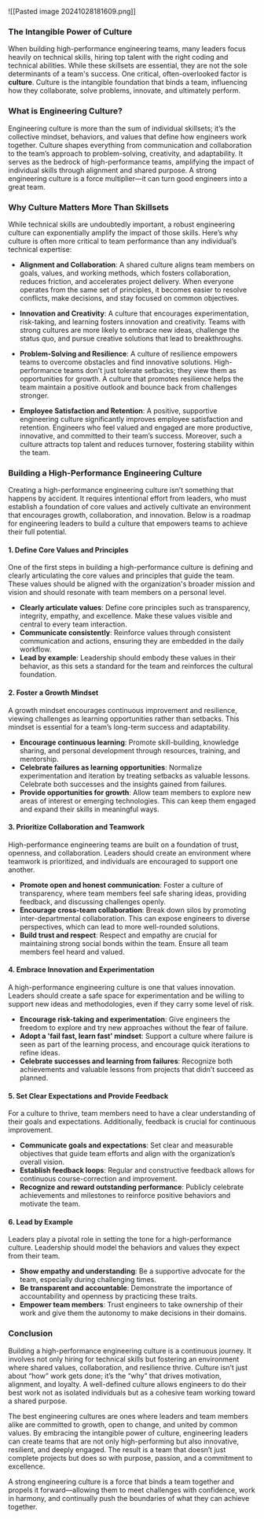 ![[Pasted image 20241028181609.png]]

### The Intangible Power of Culture

When building high-performance engineering teams, many leaders focus heavily on technical skills, hiring top talent with the right coding and technical abilities. While these skillsets are essential, they are not the sole determinants of a team's success. One critical, often-overlooked factor is **culture**. Culture is the intangible foundation that binds a team, influencing how they collaborate, solve problems, innovate, and ultimately perform.

### What is Engineering Culture?

Engineering culture is more than the sum of individual skillsets; it’s the collective mindset, behaviors, and values that define how engineers work together. Culture shapes everything from communication and collaboration to the team’s approach to problem-solving, creativity, and adaptability. It serves as the bedrock of high-performance teams, amplifying the impact of individual skills through alignment and shared purpose. A strong engineering culture is a force multiplier—it can turn good engineers into a great team.

### Why Culture Matters More Than Skillsets

While technical skills are undoubtedly important, a robust engineering culture can exponentially amplify the impact of those skills. Here’s why culture is often more critical to team performance than any individual’s technical expertise:

- **Alignment and Collaboration**: A shared culture aligns team members on goals, values, and working methods, which fosters collaboration, reduces friction, and accelerates project delivery. When everyone operates from the same set of principles, it becomes easier to resolve conflicts, make decisions, and stay focused on common objectives.

- **Innovation and Creativity**: A culture that encourages experimentation, risk-taking, and learning fosters innovation and creativity. Teams with strong cultures are more likely to embrace new ideas, challenge the status quo, and pursue creative solutions that lead to breakthroughs.

- **Problem-Solving and Resilience**: A culture of resilience empowers teams to overcome obstacles and find innovative solutions. High-performance teams don't just tolerate setbacks; they view them as opportunities for growth. A culture that promotes resilience helps the team maintain a positive outlook and bounce back from challenges stronger.

- **Employee Satisfaction and Retention**: A positive, supportive engineering culture significantly improves employee satisfaction and retention. Engineers who feel valued and engaged are more productive, innovative, and committed to their team’s success. Moreover, such a culture attracts top talent and reduces turnover, fostering stability within the team.

### Building a High-Performance Engineering Culture

Creating a high-performance engineering culture isn’t something that happens by accident. It requires intentional effort from leaders, who must establish a foundation of core values and actively cultivate an environment that encourages growth, collaboration, and innovation. Below is a roadmap for engineering leaders to build a culture that empowers teams to achieve their full potential.

#### 1. Define Core Values and Principles

One of the first steps in building a high-performance culture is defining and clearly articulating the core values and principles that guide the team. These values should be aligned with the organization's broader mission and vision and should resonate with team members on a personal level.

- **Clearly articulate values**: Define core principles such as transparency, integrity, empathy, and excellence. Make these values visible and central to every team interaction.
- **Communicate consistently**: Reinforce values through consistent communication and actions, ensuring they are embedded in the daily workflow.
- **Lead by example**: Leadership should embody these values in their behavior, as this sets a standard for the team and reinforces the cultural foundation.

#### 2. Foster a Growth Mindset

A growth mindset encourages continuous improvement and resilience, viewing challenges as learning opportunities rather than setbacks. This mindset is essential for a team’s long-term success and adaptability.

- **Encourage continuous learning**: Promote skill-building, knowledge sharing, and personal development through resources, training, and mentorship.
- **Celebrate failures as learning opportunities**: Normalize experimentation and iteration by treating setbacks as valuable lessons. Celebrate both successes and the insights gained from failures.
- **Provide opportunities for growth**: Allow team members to explore new areas of interest or emerging technologies. This can keep them engaged and expand their skills in meaningful ways.

#### 3. Prioritize Collaboration and Teamwork

High-performance engineering teams are built on a foundation of trust, openness, and collaboration. Leaders should create an environment where teamwork is prioritized, and individuals are encouraged to support one another.

- **Promote open and honest communication**: Foster a culture of transparency, where team members feel safe sharing ideas, providing feedback, and discussing challenges openly.
- **Encourage cross-team collaboration**: Break down silos by promoting inter-departmental collaboration. This can expose engineers to diverse perspectives, which can lead to more well-rounded solutions.
- **Build trust and respect**: Respect and empathy are crucial for maintaining strong social bonds within the team. Ensure all team members feel heard and valued.

#### 4. Embrace Innovation and Experimentation

A high-performance engineering culture is one that values innovation. Leaders should create a safe space for experimentation and be willing to support new ideas and methodologies, even if they carry some level of risk.

- **Encourage risk-taking and experimentation**: Give engineers the freedom to explore and try new approaches without the fear of failure.
- **Adopt a 'fail fast, learn fast' mindset**: Support a culture where failure is seen as part of the learning process, and encourage quick iterations to refine ideas.
- **Celebrate successes and learning from failures**: Recognize both achievements and valuable lessons from projects that didn’t succeed as planned.

#### 5. Set Clear Expectations and Provide Feedback

For a culture to thrive, team members need to have a clear understanding of their goals and expectations. Additionally, feedback is crucial for continuous improvement.

- **Communicate goals and expectations**: Set clear and measurable objectives that guide team efforts and align with the organization’s overall vision.
- **Establish feedback loops**: Regular and constructive feedback allows for continuous course-correction and improvement.
- **Recognize and reward outstanding performance**: Publicly celebrate achievements and milestones to reinforce positive behaviors and motivate the team.

#### 6. Lead by Example

Leaders play a pivotal role in setting the tone for a high-performance culture. Leadership should model the behaviors and values they expect from their team.

- **Show empathy and understanding**: Be a supportive advocate for the team, especially during challenging times.
- **Be transparent and accountable**: Demonstrate the importance of accountability and openness by practicing these traits.
- **Empower team members**: Trust engineers to take ownership of their work and give them the autonomy to make decisions in their domains.

### Conclusion

Building a high-performance engineering culture is a continuous journey. It involves not only hiring for technical skills but fostering an environment where shared values, collaboration, and resilience thrive. Culture isn’t just about “how” work gets done; it’s the “why” that drives motivation, alignment, and loyalty. A well-defined culture allows engineers to do their best work not as isolated individuals but as a cohesive team working toward a shared purpose.

The best engineering cultures are ones where leaders and team members alike are committed to growth, open to change, and united by common values. By embracing the intangible power of culture, engineering leaders can create teams that are not only high-performing but also innovative, resilient, and deeply engaged. The result is a team that doesn’t just complete projects but does so with purpose, passion, and a commitment to excellence. 

A strong engineering culture is a force that binds a team together and propels it forward—allowing them to meet challenges with confidence, work in harmony, and continually push the boundaries of what they can achieve together.